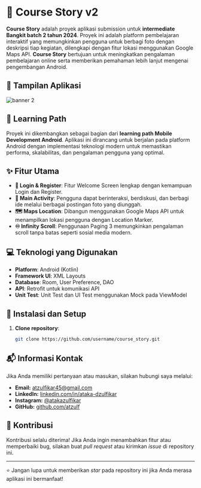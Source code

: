 # 📖 Course Story v2

**Course Story** adalah proyek aplikasi submission untuk **intermediate Bangkit batch 2 tahun 2024**. Proyek ini adalah platform pembelajaran interaktif yang memungkinkan pengguna untuk berbagi foto dengan deskripsi tiap kegiatan, dilengkapi dengan fitur lokasi menggunakan Google Maps API. **Course Story** bertujuan untuk meningkatkan pengalaman pembelajaran online serta memberikan pemahaman lebih lanjut mengenai pengembangan Android.

## 📸 Tampilan Aplikasi
![banner 2](https://github.com/user-attachments/assets/75a05278-ccc6-4c43-b2f7-bd3d276a55b2)

## 🎯 Learning Path

Proyek ini dikembangkan sebagai bagian dari **learning path Mobile Development Android**. Aplikasi ini dirancang untuk berjalan pada platform Android dengan implementasi teknologi modern untuk memastikan performa, skalabilitas, dan pengalaman pengguna yang optimal.

## ✨ Fitur Utama

- **🔑 Login & Register**: Fitur Welcome Screen lengkap dengan kemampuan Login dan Register.
- **📱 Main Activity**: Pengguna dapat berinteraksi, berdiskusi, dan berbagi ide melalui berbagai postingan foto yang diunggah.
- **🗺️ Maps Location**: Dibangun menggunakan Google Maps API untuk menampilkan lokasi pengguna dengan Location Marker.
- **♾️ Infinity Scroll**: Penggunaan Paging 3 memungkinkan pengalaman scroll tanpa batas seperti sosial media modern.

## 💻 Teknologi yang Digunakan

- **Platform**: Android (Kotlin)
- **Framework UI**: XML Layouts
- **Database**: Room, User Preference, DAO
- **API**: Retrofit untuk komunikasi API
- **Unit Test**: Unit Test dan UI Test menggunakan Mock pada ViewModel

## 🚀 Instalasi dan Setup

1. **Clone repository**:
   ```bash
   git clone https://github.com/username/course_story.git

## 📬 Informasi Kontak  
Jika Anda memiliki pertanyaan atau masukan, silakan hubungi saya melalui:  
- **Email:** [atzulfikar45@gmail.com](mailto:atzulfikar45@gmail.com)  
- **LinkedIn:** [linkedin.com/in/ataka-dzulfikar](https://linkedin.com/in/ataka-dzulfikar)  
- **Instagram:** [@atakazulfikar](https://instagram.com/atakazulfikar)  
- **GitHub:** [github.com/atzulf](https://github.com/atzulf)  

## 🤝 Kontribusi  
Kontribusi selalu diterima! Jika Anda ingin menambahkan fitur atau memperbaiki bug, silakan buat *pull request* atau kirimkan *issue* di repository ini.  

---

⭐ Jangan lupa untuk memberikan *star* pada repository ini jika Anda merasa aplikasi ini bermanfaat!  
